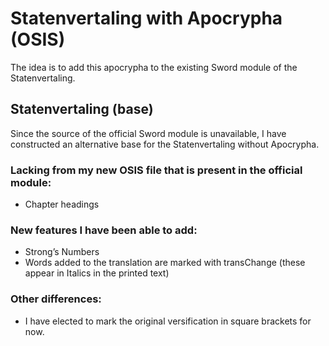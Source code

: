 # Statenvertaling with Apocrypha (OSIS)

The idea is to add this apocrypha to the existing Sword module of the Statenvertaling.

## Statenvertaling (base)
Since the source of the official Sword module is unavailable, I have constructed an alternative base for the Statenvertaling without Apocrypha.

### Lacking from my new OSIS file that is present in the official module:
* Chapter headings

### New features I have been able to add:
* Strong’s Numbers
* Words added to the translation are marked with transChange (these appear in Italics in the printed text)

### Other differences:
* I have elected to mark the original versification in square brackets for now.
